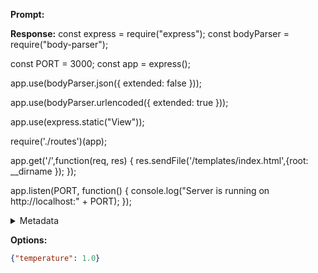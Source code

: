 **Prompt:**


**Response:**
const express = require("express");
const bodyParser = require("body-parser");

const PORT = 3000;
const app = express();

app.use(bodyParser.json({ extended: false }));

app.use(bodyParser.urlencoded({ extended: true }));

app.use(express.static("View"));

require('./routes')(app);

app.get('/',function(req, res) {
    res.sendFile('/templates/index.html',{root: __dirname });
});

app.listen(PORT, function() {
    console.log("Server is running on http://localhost:" + PORT);
});

<details><summary>Metadata</summary>

- Duration: 1595 ms
- Datetime: 2023-11-27T20:48:54.279336
- Model: gpt-3.5-turbo-instruct

</details>

**Options:**
```json
{"temperature": 1.0}
```

